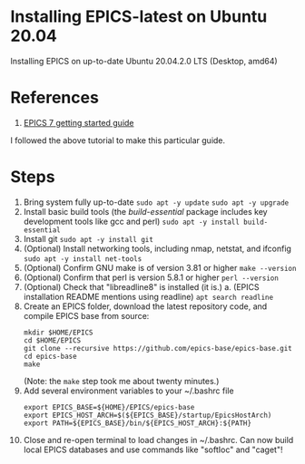 # Installing EPICS-latest on Ubuntu 20.04

Installing EPICS on up-to-date Ubuntu 20.04.2.0 LTS (Desktop, amd64)

# References
1. [EPICS 7 getting started guide](https://docs.epics-controls.org/projects/how-tos/en/latest/getting-started/installation.html)
    
I followed the above tutorial to make this particular guide.

# Steps
1. Bring system fully up-to-date
    `sudo apt -y update`
    `sudo apt -y upgrade`
2. Install basic build tools (the *build-essential* package includes key development tools like gcc and perl)
    `sudo apt -y install build-essential`
3. Install git
    `sudo apt -y install git`
4. (Optional) Install networking tools, including nmap, netstat, and ifconfig
    `sudo apt -y install net-tools`
5. (Optional) Confirm GNU make is of version 3.81 or higher
    `make --version`
6. (Optional) Confirm that perl is version 5.8.1 or higher
    `perl --version`
7. (Optional) Check that "libreadline8" is installed (it is.)
    a. (EPICS installation README mentions using readline)
    `apt search readline`
8. Create an EPICS folder, download the latest repository code, and compile EPICS base from source:
    ```
    mkdir $HOME/EPICS
    cd $HOME/EPICS
    git clone --recursive https://github.com/epics-base/epics-base.git
    cd epics-base
    make
    ```
    (Note: the `make` step took me about twenty minutes.)
9. Add several environment variables to your ~/.bashrc file
    ```
    export EPICS_BASE=${HOME}/EPICS/epics-base
    export EPICS_HOST_ARCH=$(${EPICS_BASE}/startup/EpicsHostArch)
    export PATH=${EPICS_BASE}/bin/${EPICS_HOST_ARCH}:${PATH}
    ```
10. Close and re-open terminal to load changes in ~/.bashrc. Can now build local EPICS databases and use commands like "softIoc" and "caget"!
